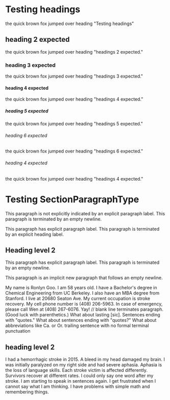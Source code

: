 # Testing headings
the quick brown fox jumped over heading "Testing headings"
## heading 2 expected
the quick brown fox jumped over heading "headings 2 expected."



### heading 3 expected

the quick brown fox jumped over heading "headings 3 expected."

#### heading 4 expected

the quick brown fox jumped over heading "headings 4 expected."

##### heading 5 expected

the quick brown fox jumped over heading "headings 5 expected."

###### heading 6 expected

the quick brown fox jumped over heading "headings 6 expected."

###### heading 4 expected

the quick brown fox jumped over heading "headings 4 expected."

# Testing SectionParagraphType

This paragraph is not explicitly indicated by an explicit paragraph label.
This paragraph is terminated by an empty newline.

This paragraph has explicit paragraph label.
This paragraph is terminated by an explicit heading label.

## Heading level 2

This paragraph has explicit paragraph label.
This paragraph is terminated by an empty newline.

This paragraph is an implicit new paragraph that follows an empty newline.

My name is Ronlyn Goo. I am 58 years old. I have a Bachelor's degree in Chemical Engineering from UC Berkeley. I also have an MBA degree from Stanford. I live at 20680 Seaton Ave. My current occupation is stroke recovery. My cell phone number is (408) 206-5963. In case of emergency, please call Wen at (408) 267-6076. Yay! // blank line terminates paragraph. (Good luck with parenthetics.) What about lasting [sic]. Sentences ending with "quotes." What about sentences ending with "quotes?" What about abbreviations like Ca. or Or. trailing sentence with no formal terminal punctuation

## heading level 2

I had a hemorrhagic stroke in 2015. A bleed in my head damaged my brain.
I was initially paralyzed on my right side and had severe aphasia.
Aphasia is the loss of language skills.
Each stroke victim is affected differently.
Survivors recover at different rates.
I could only say one word after my stroke.
I am starting to speak in sentences again.
I get frustrated when I cannot say what I am thinking.
I have problems with simple math and remembering things.


